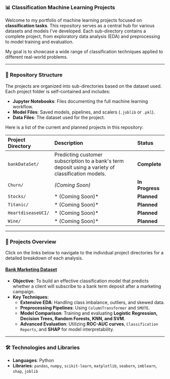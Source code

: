 ### 📊 Classification Machine Learning Projects

Welcome to my portfolio of machine learning projects focused on **classification tasks**. This repository serves as a central hub for various datasets and models I've developed. Each sub-directory contains a complete project, from exploratory data analysis (EDA) and preprocessing to model training and evaluation.

My goal is to showcase a wide range of classification techniques applied to different real-world problems.

---

### 📂 Repository Structure

The projects are organized into sub-directories based on the dataset used. Each project folder is self-contained and includes:
- **Jupyter Notebooks**: Files documenting the full machine learning workflow.
- **Model Files**: Saved models, pipelines, and scalers (`.joblib` or `.pkl`).
- **Data Files**: The dataset used for the project.

Here is a list of the current and planned projects in this repository:

| Project Directory | Description | Status |
| :--- | :--- | :--- |
| `bankDataSet/` | Predicting customer subscription to a bank's term deposit using a variety of classification models. | **Complete** |
| `Churn/` | *(Coming Soon)* | **In Progress** |
| `Stocks/` | * (Coming Soon)* | **Planned** |
| `Titanic/` | * (Coming Soon)* | **Planned** |
| `HeartdiseaseUCI/` | * (Coming Soon)* | **Planned** |
| `Wine/` | * (Coming Soon)* | **Planned** |




---

### 🚀 Projects Overview

Click on the links below to navigate to the individual project directories for a detailed breakdown of each analysis.

#### **[Bank Marketing Dataset](https://github.com/bijay-odyssey/Classification/tree/main/bankDataSet)**

* **Objective**: To build an effective classification model that predicts whether a client will subscribe to a bank term deposit after a marketing campaign.
* **Key Techniques**:
    * **Extensive EDA**: Handling class imbalance, outliers, and skewed data.
    * **Preprocessing Pipelines**: Using `ColumnTransformer` and `SMOTE`.
    * **Model Comparison**: Training and evaluating **Logistic Regression, Decision Trees, Random Forests, KNN, and SVM**.
    * **Advanced Evaluation**: Utilizing **ROC-AUC curves**, `Classification Reports`, and **SHAP** for model interpretability.

---

### 🛠️ Technologies and Libraries

* **Languages**: Python
* **Libraries**: `pandas`, `numpy`, `scikit-learn`, `matplotlib`, `seaborn`, `imblearn`, `shap`, `joblib`
